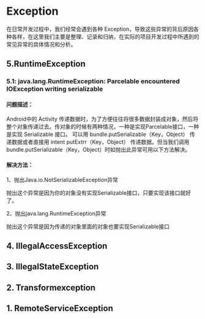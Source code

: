 # Exception
在日常开发过程中，我们经常会遇到各种 Exception，导致这些异常的背后原因各种各样，在这里我们主要是整理、记录和归纳，在实际的项目开发过程中所遇到的常见异常的具体情况和分析。


## 5.RuntimeException

### 5.1: java.lang.RuntimeException: Parcelable encountered IOException writing serializable

#### 问题描述：
Android中的 Activity 传递数据时，为了方便往往将很多数据封装成对象，然后将整个对象传递过去。传对象的时候有两种情况，一种是实现Parcelable接口，一种是实现 Serializable 接口。
可以用 bundle.putSerializable（Key，Object） 传递数据或者直接用 intent putExtrr（Key，Object） 传递数据。但当我们调用 bundle.putSerializable（Key，Object）时如抛出此异常可用以下方法解决。

#### 解决方法：

1、抛出Java.io.NotSerializableException异常

抛出这个异常是因为你的对象没有实现Serializable接口，只要实现该接口就好了。

2、抛出java.lang.RuntimeException异常

抛出这个异常是因为传递的对象里面的对象也要实现Serializable接口

## 4. IllegalAccessException

## 3. IllegalStateException

## 2. Transformexception

## 1. RemoteServiceException

